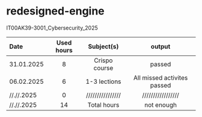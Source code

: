 # redesigned-engine
IT00AK39-3001_Cybersecurity_2025


| Date  | Used hours | Subject(s) |  output |
| :---         |     :---:      |     :---:      |     :---:      |
| 31.01.2025 | 8  | Crispo course     | passed                      |
| 06.02.2025 | 6  | 1-3 lections      | All missed activites passed |
| //.//.2025 | 0  | ////////////////  | /////////////////           |
| //.//.2025 | 14 | Total hours       | not enough                  |
